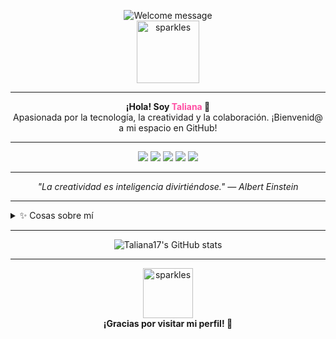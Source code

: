 <!-- Banner de bienvenida -->
<p align="center">
  <img src="https://readme-typing-svg.demolab.com?font=Rubik+Mono+One&pause=1000&color=FF4FA3&center=true&vCenter=true&width=435&lines=WELCOME!" alt="Welcome message" />
  <br>
  <img src="https://media.giphy.com/media/l0MYGb1LuZ3n7dRnO/giphy.gif" width="100" alt="sparkles"/>
</p>

---

<p align="center">
  <b>¡Hola! Soy <span style="color:#FF4FA3">Taliana</span> 👋</b><br>
  Apasionada por la tecnología, la creatividad y la colaboración. ¡Bienvenid@ a mi espacio en GitHub!
</p>

---

<!-- Redes sociales y contacto -->
<p align="center">
  <a href="https://github.com/Taliana17"><img src="https://img.shields.io/badge/GitHub-181717?style=for-the-badge&logo=github&logoColor=white"></a>
  <a href="https://linkedin.com/in/tu-linkedin"><img src="https://img.shields.io/badge/LinkedIn-0077B5?style=for-the-badge&logo=linkedin&logoColor=white"></a>
  <a href="mailto:tu-correo@email.com"><img src="https://img.shields.io/badge/Email-EA4335?style=for-the-badge&logo=gmail&logoColor=white"></a>
  <a href="https://facebook.com/tu-facebook"><img src="https://img.shields.io/badge/Facebook-1877F2?style=for-the-badge&logo=facebook&logoColor=white"></a>
  <a href="https://instagram.com/tu-instagram"><img src="https://img.shields.io/badge/Instagram-E1306C?style=for-the-badge&logo=instagram&logoColor=white"></a>
</p>

---

<!-- Frase creativa -->
<p align="center"><i>"La creatividad es inteligencia divirtiéndose." — Albert Einstein </i></p>

---

<!-- Cosas creativas extra -->
<details>
<summary>✨ Cosas sobre mí</summary>

- 🌸 **Pasiones:** Desarrollo web, arte digital, fútbol, aprender cosas nuevas.
- 🛠️ **Skills:** HTML, CSS, JavaScript, Python, Diseño UI/UX, etc.
- 🚀 **Proyectos favoritos:**  
  - [Proyecto 1](#)  
  - [Proyecto 2](#)  
- 🎨 **Dato curioso:** ¡Amo los colores programar!
- 🌎 **Idiomas:** Español, inglés.

</details>

---

<!-- Estadísticas (opcional, puedes borrarlo si no quieres mostrar stats) -->
<p align="center">
  <img src="https://github-readme-stats.vercel.app/api?username=Taliana17&show_icons=true&theme=radical" alt="Taliana17's GitHub stats" />
</p>

---

<!-- Footer creativo -->
<p align="center">
  <img src="https://media.giphy.com/media/3o7aD2saalBwwftBIY/giphy.gif" width="80" alt="sparkles"/>
  <br>
  <b>¡Gracias por visitar mi perfil! 💖</b>
</p>
